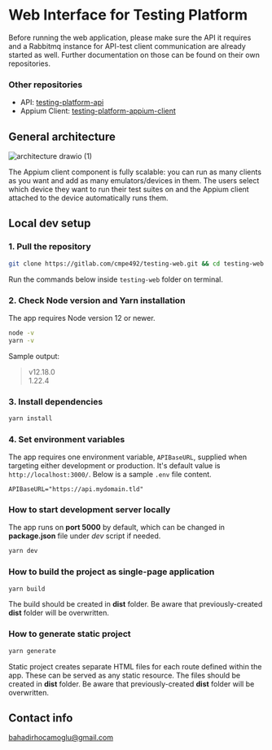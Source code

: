 # Web Interface for Testing Platform

Before running the web application, please make sure the API it requires and a Rabbitmq instance for API-test client communication are already started as well. Further documentation on those can be found on their own repositories.

### Other repositories
- API: [testing-platform-api](https://github.com/bahadirh/testing-platform-api)
- Appium Client: [testing-platform-appium-client](https://github.com/bahadirh/testing-platform-appium-client)

## General architecture
![architecture drawio (1)](https://user-images.githubusercontent.com/11016390/235471663-ecdcf860-e985-406e-821b-fb02679c1d82.svg)

The Appium client component is fully scalable: you can run as many clients as you want and add as many emulators/devices in them. The users select which device they want to run their test suites on and the Appium client attached to the device automatically runs them.

## Local dev setup

### 1. Pull the repository

```bash
git clone https://gitlab.com/cmpe492/testing-web.git && cd testing-web
```

Run the commands below inside `testing-web` folder on terminal.

### 2. Check Node version and Yarn installation

The app requires Node version 12 or newer.

```bash
node -v
yarn -v
```

Sample output:

> v12.18.0 \
> 1.22.4

### 3. Install dependencies

```bash
yarn install
```

### 4. Set environment variables

The app requires one environment variable, `APIBaseURL`, supplied when targeting either development or production. It's default value is `http://localhost:3000/`. Below is a sample `.env` file content.

```env
APIBaseURL="https://api.mydomain.tld"
```

### How to start development server locally

The app runs on **port 5000** by default, which can be changed in **package.json** file under _dev_ script if needed.

```bash
yarn dev
```

### How to build the project as single-page application

```bash
yarn build
```

The build should be created in **dist** folder. Be aware that previously-created **dist** folder will be overwritten.

### How to generate static project

```bash
yarn generate
```

Static project creates separate HTML files for each route defined within the app. These can be served as any static resource. The files should be created in **dist** folder. Be aware that previously-created **dist** folder will be overwritten.

## Contact info

bahadirhocamoglu@gmail.com
